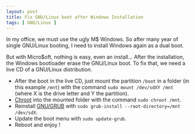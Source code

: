 ```yaml
---
layout: post
title: Fix GNU/Linux boot after Windows Installation
tags: [ GNU/Linux ]
---
```

In my office, we must use the ugly M$ Windows. So after many year of single GNU/Linux booting, I need to install Windows again as a dual boot.

But with Micro$oft, nothing is easy, even an install...
After the installation, the Windows bootloader erase the GNU/Linux boot.
To fix that, we need a live CD of a GNU/Linux distribution.


* After the boot in the live CD, just mount the partition `/boot` in a folder (in this example `/mnt`) with the command `sudo mount /dev/sdXY /mnt` (where X is the drive letter and Y the partition).
* [Chroot](https://en.wikipedia.org/wiki/Chroot) into the mounted folder with the command `sudo chroot /mnt`.
* Reinstall [GNU/GRUB](https://en.wikipedia.org/wiki/GNU_GRUB) with `sudo grub-install --root-directory=/mnt /dev/sdX`.
* Update the boot menu with `sudo update-grub`.
* Reboot and enjoy !
